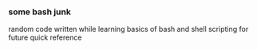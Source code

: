 ### some bash junk

random code written while learning basics of bash and shell scripting for future quick reference
